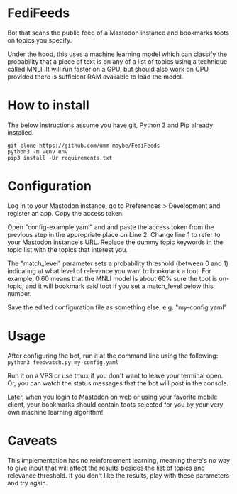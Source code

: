 # FediFeeds
Bot that scans the public feed of a Mastodon instance and bookmarks toots on topics you specify.

Under the hood, this uses a machine learning model which can classify the probability that a piece of text is on any of a list of topics using a technique called MNLI.  It will run faster on a GPU, but should also work on CPU provided there is sufficient RAM available to load the model.

# How to install
The below instructions assume you have git, Python 3 and Pip already installed.

```
git clone https://github.com/umm-maybe/FediFeeds
python3 -m venv env
pip3 install -Ur requirements.txt
```

# Configuration
Log in to your Mastodon instance, go to Preferences > Development and register an app.  Copy the access token.

Open "config-example.yaml" and and paste the access token from the previous step in the appropriate place on Line 2.  Change line 1 to refer to your Mastodon instance's URL.  Replace the dummy topic keywords in the topic list with the topics that interest you.

The "match_level" parameter sets a probability threshold (between 0 and 1) indicating at what level of relevance you want to bookmark a toot.  For example, 0.60 means that the MNLI model is about 60% sure the toot is on-topic, and it will bookmark said toot if you set a match_level below this number.

Save the edited configuration file as something else, e.g. "my-config.yaml"

# Usage
After configuring the bot, run it at the command line using the following:
`python3 feedwatch.py my-config.yaml`

Run it on a VPS or use tmux if you don't want to leave your terminal open.  Or, you can watch the status messages that the bot will post in the console.

Later, when you login to Mastodon on web or using your favorite mobile client, your bookmarks should contain toots selected for you by your very own machine learning algorithm!

# Caveats
This implementation has no reinforcement learning, meaning there's no way to give input that will affect the results besides the list of topics and relevance threshold.  If you don't like the results, play with these parameters and try again.

